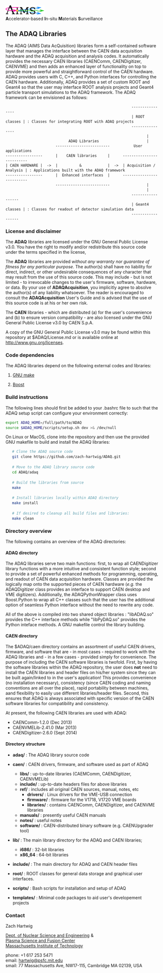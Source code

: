 ![AIMS Logo](doc/figures/AIMSLogo_BoldPastelColors.png "Accelerator-based In-situ Materials Surveillance")  
**A**ccelerator-based **I**n-situ **M**aterials **S**urveillance

## The ADAQ Libraries ##

The ADAQ (AIMS Data AcQuisition) libraries form a self-contained
software layer that manages the interface between the CAEN data
acquisition hardware and the ADAQ acquisition and analysis codes. It
automatically provides the necessary CAEN libraries (CAENComm,
CAENDigitizer, CAENVME) and then adds an enhanced layer of
functionality on top to provide more powerful and straightforward
control of the CAEN hardware. ADAQ provides users with C, C++, and
Python interfaces for controlling the CAEN hardware. Additionally,
ADAQ provides a set of custom ROOT and Geant4 so that the user may
interface ROOT analysis projects and Geant4 particle transport
simulations to the ADAQ framework. The ADAQ framework can be
envisioned as follows:

```
                                                          ----------------
                                                          | ROOT classes | : Classes for integrating ROOT with ADAQ projects
                                                          ----------------
                                                                 |
                             ADAQ Libraries                      |        
                       -------------------------           User applications
-----------------      |    CAEN libraries     |      --------------------------
| CAEN HARDWARE |  ->  |          &            |  ->  | Acquisition / Analysis | : Applications built with the ADAQ framework
-----------------      |  Enhanced interfaces  |      --------------------------
                       -------------------------                 |
                                                                 |
                                                          ------------------	
                                                          | Geant4 classes | : Classes for readout of detector simulation data
                                                          ------------------	
```

### License and disclaimer ###

The **ADAQ** libraries are licensed under the GNU General Public
License v3.0.  You have the right to modify and/or redistribute this
source code under the terms specified in the license,

The **ADAQ** libraries are provided *without any warranty nor
guarantee of fitness for any particular purpose*. The author(s) shall
have no liability for direct, indirect, or other undesirable
consequences of any character that may result from the use of this
source code. This may include - but is not limited - to irrevocable
changes to the user's firmware, software, hardware, or data. By your
use of **ADAQAcquisition**, you implicitly agree to absolve the
author(s) of any liability whatsoever. The reader is encouraged to
consult the **ADAQAcquisition** User's Guide and is advised that the
use of this source code is at his or her own risk.

The **CAEN** libraries - which are distributed (a) for the user's
convenience and (b) to ensure version compatibility - are also
licensed under the GNU General Public License v3.0 by CAEN S.p.A.

A copy of the GNU General Public License v3.0 may be found within this
repository at $ADAQ/License.md or is available online at
http://www.gnu.org/licenses.



### Code dependencies ###

The ADAQ libraries depend on the following external codes and
libraries:

1. [GNU make](http://www.gnu.org/software/make/)

2. [Boost](http://www.boost.org/)



### Build instructions ###

The following lines should first be added to your .bashrc file to such
that the ADAQ setup script can configure your environment correctly:

```bash
export ADAQ_HOME=/full/path/to/ADAQ
source $ADAQ_HOME/scripts/setup.sh dev >& /dev/null
```

On Linux or MacOS, clone into the repository and then use the provided
GNU makefile to build and install the ADAQ libraries:

```bash
   # Clone the ADAQ source code
   git clone https://github.com/zach-hartwig/ADAQ.git

   # Move to the ADAQ library source code
   cd ADAQ/adaq

   # Build the libraries from source
   make

   # Install libraries locally within ADAQ directory
   make install

   # If desired to cleanup all build files and libraries:
   make clean
```


### Directory overview ###

The following contains an overview of the ADAQ directories:

#### ADAQ directory ####

The ADAQ libraries serve two main functions: first, to wrap all
CAENDigitizer library functions with a more intuitive and consistent
function style; second to provide a set of powerful enhanced methods
for programming, operating, and readout of CAEN data acquisition
hardware. Classes are provided the logically map onto the supported
pieces of CAEN hardware (*e.g.* the ADAQDigitizer class provides an
interface to support CAEN desktop and VME digitizers). Additionally,
the ADAQPythonWrapper class uses Boost.Python to wrap all C++ classes
such that the user has the additional option of seamless Python
interface without the need to rewrite any code.

All of the above is compiled into two shared object libraries :
"libADAQ.so" provides the C++ interface methods while "libPyDAQ.so"
provides the Python inteface methods. A GNU makefile control the
library building. 

#### CAEN directory ####

The $ADAQ/caen directory contains an assortment of useful CAEN
drivers, firmware, and software that are - in most cases - required to
work with the ADAQ libraries and - in a few cases - provided simply
for convenience. The purpose of including the CAEN software libraries
is twofold. First, by having the software libraries within the ADAQ
repository, the user does **not** need to install the CAEN libraries
and header files on his/her system since they can be built
again/linked to in the user's application! This provides convenience
(no installation necessary), consistency (since CAEN coding and naming
conventions are all over the place), rapid portability between
machines, aand flexibility to easily use different libraries/header
files. Second, this ensures that ADAQ is always associated with
specific version of the CAEN software libraries for compatibility and
consistency.

At present, the following CAEN libraries are used with ADAQ:  
 - CAENComm-1.2.0 (Dec 2013)
 - CAENVMELib-2.41.0 (Mar 2013)
 - CAENDigitizer-2.6.0 (Sept 2014)

#### Directory structure ####

 - **adaq/** : The ADAQ library source code

 - **caen/** : CAEN drivers, firmware, and software used as part of ADAQ
    - **libs/** : up-to-date libraries (CAEMComm, CAENDigitizer, CAENVMELib)
    - **include/** : up-to-date headers files for above libraries
    - **ref/** : includes all original CAEN sources, manual, notes, etc
        - **drivers/** : Linux drivers for the VME-USB connection
        - **firmware/** : firmware for the V1718, V1720 VME boards
        - **libraries/** : contains CAENComm, CAENDigitizer, and CAENVME libraries
	- **manuals/** : presently useful CAEN manuals
	- **notes/** : useful notes
	- **software/** : CAEN-distributed binary software (e.g. CAENUpgrader tool)

 - **lib/** : The main library directory for the ADAQ and CAEN libraries;
    - **i686/** : 32-bit libraries
    - **x86_64** : 64-bit libraries

 - **include/** : The main directory for ADAQ and CAEN header files

 - **root/** : ROOT classes for general data storage and graphical user interfaces.

 - **scripts/** : Bash scripts for installation and setup of ADAQ 

 - **templates/** : Minimal code packages to aid user's developement projects

### Contact ###

Zach Hartwig

[Dept. of Nuclear Science and
Engineering](http://web.mit.edu/nse/http://web.mit.edu/nse/) &  
[Plasma Science and Fusion Center](http://www.psfc.mit.edu)  
[Massachusetts Institute of Technology](http://mit.edu)  

phone: +1 617 253 5471  
email: [hartwig@psfc.mit.edu](mailto:hartwig@psfc.mit.edu)  
smail: 77 Massachusetts Ave, NW17-115, Cambridge MA 02139, USA
